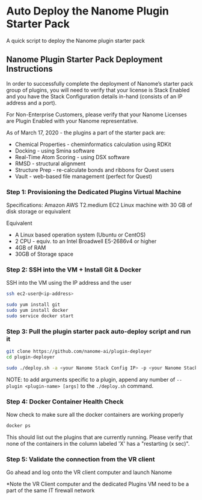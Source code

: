 # Auto Deploy the Nanome Plugin Starter Pack

A quick script to deploy the Nanome plugin starter pack

## Nanome Plugin Starter Pack Deployment Instructions

In order to successfully complete the deployment of Nanome’s starter pack group of plugins, you will need to verify that your license is Stack Enabled and you have the Stack Configuration details in-hand (consists of an IP address and a port). 

For Non-Enterprise Customers, please verify that your Nanome Licenses are Plugin Enabled with your Nanome representative.

As of March 17, 2020 - the plugins a part of the starter pack are:

- Chemical Properties - cheminformatics calculation using RDKit
- Docking - using Smina software
- Real-Time Atom Scoring - using DSX software
- RMSD - structural alignment
- Structure Prep - re-calculate bonds and ribbons for Quest users
- Vault - web-based file management (perfect for Quest)

### Step 1: Provisioning the Dedicated Plugins Virtual Machine

Specifications:
Amazon AWS T2.medium EC2 Linux machine with 30 GB of disk storage or equivalent

Equivalent

- A Linux based operation system (Ubuntu or CentOS)
- 2 CPU - equiv. to an Intel Broadwell E5-2686v4 or higher
- 4GB of RAM
- 30GB of Storage space

### Step 2: SSH into the VM + Install Git & Docker

SSH into the VM using the IP address and the user

```sh
ssh ec2-user@<ip-address>

sudo yum install git
sudo yum install docker
sudo service docker start
```

### Step 3: Pull the plugin starter pack auto-deploy script and run it

```sh
git clone https://github.com/nanome-ai/plugin-deployer
cd plugin-deployer

sudo ./deploy.sh -a <your Nanome Stack Config IP> -p <your Nanome Stack Config port>
```

NOTE: to add arguments specific to a plugin, append any number of `--plugin <plugin-name> [args]` to the `./deploy.sh` command.

### Step 4: Docker Container Health Check

Now check to make sure all the docker containers are working properly

```sh
docker ps
```

This should list out the plugins that are currently running. Please verify that none of the containers in the column labeled 'X' has a "restarting (x sec)".

### Step 5: Validate the connection from the VR client

Go ahead and log onto the VR client computer and launch Nanome

\*Note the VR Client computer and the dedicated Plugins VM need to be a part of the same IT firewall network
